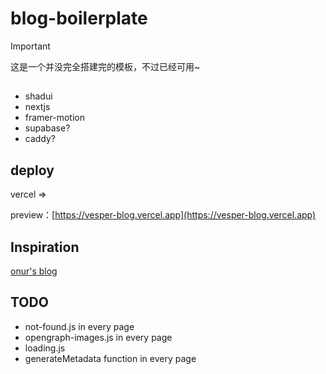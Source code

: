 # blog-boilerplate

> [!important]
> 这是一个并没完全搭建完的模板，不过已经可用~

## 

- shadui
- nextjs
- framer-motion
- supabase?
- caddy?

## deploy

vercel =>

preview：[https://vesper-blog.vercel.app](https://vesper-blog.vercel.app)

## Inspiration

[onur's blog](https://onur.dev/)

## TODO

- not-found.js in every page
- opengraph-images.js in every page
- loading.js
- generateMetadata function in every page
